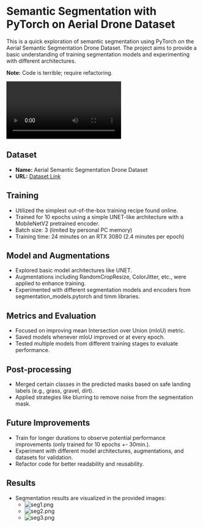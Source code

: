 # Semantic Segmentation with PyTorch on Aerial Drone Dataset

This is a quick exploration of semantic segmentation using PyTorch on the Aerial Semantic Segmentation Drone Dataset. The project aims to provide a basic understanding of training segmentation models and experimenting with different architectures.

**Note:** Code is terrible; require refactoring.


<video controls>
  <source src="plots/video_bad_augs.mp4" type="video/mp4">
  Your browser does not support the video tag.
</video>

## Dataset
- **Name:** Aerial Semantic Segmentation Drone Dataset
- **URL:** [Dataset Link](https://www.kaggle.com/datasets/bulentsiyah/semantic-drone-dataset)

## Training
- Utilized the simplest out-of-the-box training recipe found online.
- Trained for 10 epochs using a simple UNET-like architecture with a MobileNetV2 pretrained encoder.
- Batch size: 3 (limited by personal PC memory)
- Training time: 24 minutes on an RTX 3080 (2.4 minutes per epoch)

## Model and Augmentations
- Explored basic model architectures like UNET.
- Augmentations including RandomCropResize, ColorJitter, etc., were applied to enhance training.
- Experimented with different segmentation models and encoders from segmentation_models.pytorch and timm libraries.

## Metrics and Evaluation
- Focused on improving mean Intersection over Union (mIoU) metric.
- Saved models whenever mIoU improved or at every epoch.
- Tested multiple models from different training stages to evaluate performance.

## Post-processing
- Merged certain classes in the predicted masks based on safe landing labels (e.g., grass, gravel, dirt).
- Applied strategies like blurring to remove noise from the segmentation mask.

## Future Improvements
- Train for longer durations to observe potential performance improvements (only trained for 10 epochs +- 30min.).
- Experiment with different model architectures, augmentations, and datasets for validation.
- Refactor code for better readability and reusability.

## Results
- Segmentation results are visualized in the provided images:
  - ![seg1.png](/plots/seg1.png)
  - ![seg2.png](/plots/seg2.png)
  - ![seg3.png](/plots/seg3.png)


